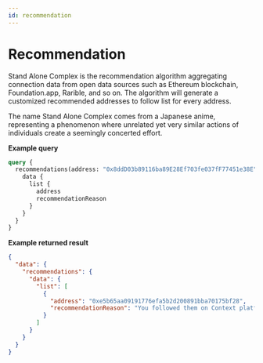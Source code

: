 ```yaml
---
id: recommendation
---
```


# Recommendation

Stand Alone Complex is the recommendation algorithm aggregating connection data from open data sources such as Ethereum blockchain, Foundation.app, Rarible, and so on. The algorithm will generate a customized recommended addresses to follow list for every address.

The name Stand Alone Complex comes from a Japanese anime, representing a phenomenon where unrelated yet very similar actions of individuals create a seemingly concerted effort.

**Example query**

```graphql
query {
  recommendations(address: "0x8ddD03b89116ba89E28Ef703fe037fF77451e38E") {
    data {
      list {
        address
        recommendationReason
      }
    }
  }
}
```

**Example returned result**

```json
{
  "data": {
    "recommendations": {
      "data": {
        "list": [
          {
            "address": "0xe5b65aa09191776efa5b2d200891bba70175bf28",
            "recommendationReason": "You followed them on Context platform"
          }
        ]
      }
    }
  }
}
```
